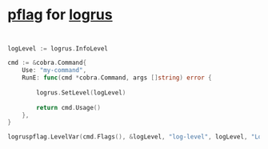 # [pflag](https://github.com/spf13/pflag) for [logrus](https://github.com/sirupsen/logrus)

##

```go

logLevel := logrus.InfoLevel

cmd := &cobra.Command{
    Use: "my-command",
    RunE: func(cmd *cobra.Command, args []string) error {
        
        logrus.SetLevel(logLevel)
        
        return cmd.Usage()
    },
}

logruspflag.LevelVar(cmd.Flags(), &logLevel, "log-level", logLevel, "Log level")

```
